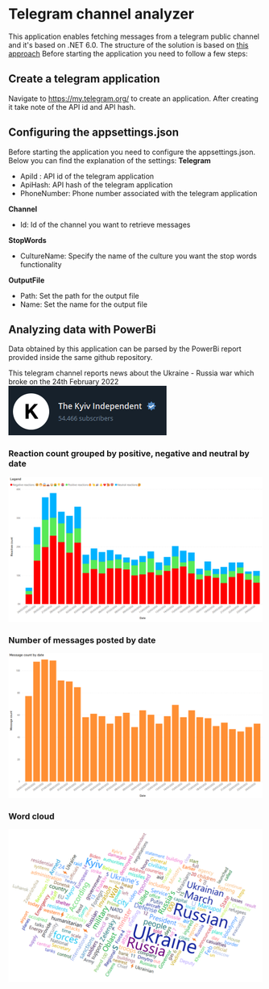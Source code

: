 # Telegram channel analyzer

This application enables fetching messages from a telegram public channel and it's based on .NET 6.0. The structure of the solution is based on [this approach](https://github.com/rallets/console-app-net5)
Before starting the application you need to follow a few steps:

## Create a telegram application

Navigate to https://my.telegram.org/ to create an application.
After creating it take note of the API id and API hash.

## Configuring the appsettings.json

Before starting the application you need to configure the appsettings.json. Below you can find the explanation of the settings:
**Telegram**
 - ApiId : API id of the telegram application 
 - ApiHash: API hash of the telegram application
 - PhoneNumber: Phone number associated with the telegram application
  
**Channel**
 - Id: Id of the channel you want to retrieve messages
 
**StopWords**
 - CultureName: Specify the name of the culture you want the stop words functionality
 
**OutputFile**
 - Path: Set the path for the output file
 - Name: Set the name for the output file

## Analyzing data with PowerBi
Data obtained by this application can be parsed by the PowerBi report provided inside the same github repository. 

This telegram channel reports news about the Ukraine - Russia war which broke on the 24th February 2022
![enter image description here](https://raw.githubusercontent.com/Marghitos/TelegramChannelAnalyzer/main/TelegramChannelRetriever/Images/TheKyivIndipendentLogo.png)
### Reaction count grouped by positive, negative and neutral by date
![enter image description here](https://raw.githubusercontent.com/Marghitos/TelegramChannelAnalyzer/main/TelegramChannelRetriever/Images/ReactionCount.png)
### Number of messages posted by date
![enter image description here](https://raw.githubusercontent.com/Marghitos/TelegramChannelAnalyzer/main/TelegramChannelRetriever/Images/MessageCountByDate.png)
### Word cloud

![enter image description here](https://raw.githubusercontent.com/Marghitos/TelegramChannelAnalyzer/main/TelegramChannelRetriever/Images/WordCloud.png)
